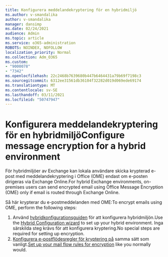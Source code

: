 ```yaml
---
title: Konfigurera meddelandekryptering för en hybridmiljö
ms.author: v-smandalika
author: v-smandalika
manager: dansimp
ms.date: 02/24/2021
audience: Admin
ms.topic: article
ms.service: o365-administration
ROBOTS: NOINDEX, NOFOLLOW
localization_priority: Normal
ms.collection: Adm_O365
ms.custom:
- "9000078"
- "7342"
ms.openlocfilehash: 22c2468b7639680b447b6464431a79b69f7198c3
ms.sourcegitcommit: 6312ee31561db36104f32282d019d069ede69174
ms.translationtype: MT
ms.contentlocale: sv-SE
ms.lasthandoff: 03/11/2021
ms.locfileid: "50747947"
---
```

# <a name="configure-message-encryption-for-a-hybrid-environment"></a><span data-ttu-id="b31bb-102">Konfigurera meddelandekryptering för en hybridmiljö</span><span class="sxs-lookup"><span data-stu-id="b31bb-102">Configure message encryption for a hybrid environment</span></span>

<span data-ttu-id="b31bb-103">För hybridmiljöer av Exchange kan lokala användare skicka krypterad e-post med meddelandekryptering i Office (OME) endast om e-posten dirigeras via Exchange Online.</span><span class="sxs-lookup"><span data-stu-id="b31bb-103">For hybrid Exchange environments, on-premises users can send encrypted email using Office Message Encryption (OME) only if email is routed through Exchange Online.</span></span>

<span data-ttu-id="b31bb-104">Så här krypterar du e-postmeddelanden med OME:</span><span class="sxs-lookup"><span data-stu-id="b31bb-104">To encrypt emails using OME, perform the following steps:</span></span>

1. <span data-ttu-id="b31bb-105">Använd [hybridkonfigurationsguiden](https://docs.microsoft.com/Exchange/hybrid-configuration-wizard) för att konfigurera hybridmiljön.</span><span class="sxs-lookup"><span data-stu-id="b31bb-105">Use the [Hybrid Configuration wizard](https://docs.microsoft.com/Exchange/hybrid-configuration-wizard) to set up your hybrid environment.</span></span> <span data-ttu-id="b31bb-106">Inga särskilda steg krävs för att konfigurera kryptering.</span><span class="sxs-lookup"><span data-stu-id="b31bb-106">No special steps are required for setting up encryption.</span></span>
2. <span data-ttu-id="b31bb-107">[Konfigurera e-postflödesregler för kryptering på](https://docs.microsoft.com/microsoft-365/compliance/define-mail-flow-rules-to-encrypt-email) samma sätt som vanligt.</span><span class="sxs-lookup"><span data-stu-id="b31bb-107">[Set up your mail flow rules for encryption](https://docs.microsoft.com/microsoft-365/compliance/define-mail-flow-rules-to-encrypt-email) like you normally would.</span></span>


